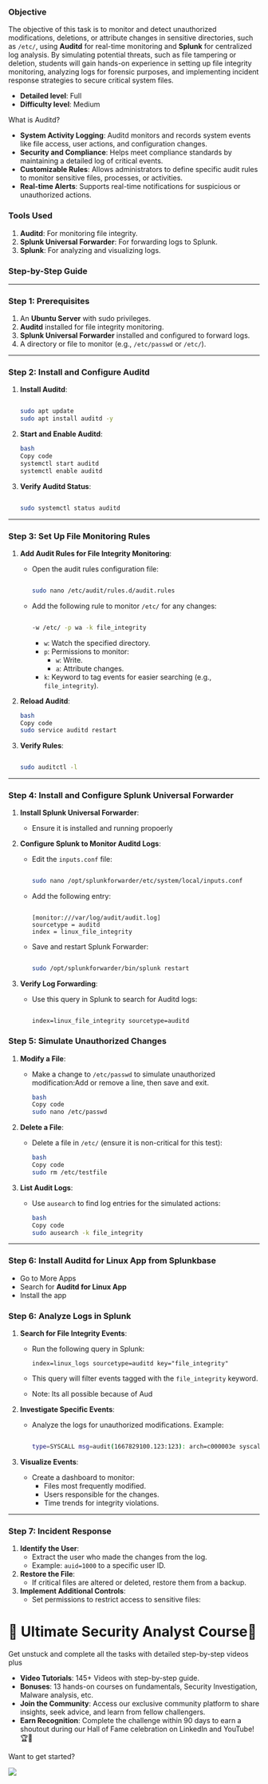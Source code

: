 ### Objective

The objective of this task is to monitor and detect unauthorized modifications, deletions, or attribute changes in sensitive directories, such as `/etc/`, using **Auditd** for real-time monitoring and **Splunk** for centralized log analysis. By simulating potential threats, such as file tampering or deletion, students will gain hands-on experience in setting up file integrity monitoring, analyzing logs for forensic purposes, and implementing incident response strategies to secure critical system files.    
- **Detailed level**: Full
- **Difficulty level**: Medium

What is Auditd?

- **System Activity Logging**: Auditd monitors and records system events like file access, user actions, and configuration changes.
- **Security and Compliance**: Helps meet compliance standards by maintaining a detailed log of critical events.
- **Customizable Rules**: Allows administrators to define specific audit rules to monitor sensitive files, processes, or activities.
- **Real-time Alerts**: Supports real-time notifications for suspicious or unauthorized actions.

### **Tools Used**

1. **Auditd**: For monitoring file integrity.
2. **Splunk Universal Forwarder**: For forwarding logs to Splunk.
3. **Splunk**: For analyzing and visualizing logs.

### **Step-by-Step Guide**

---

### **Step 1: Prerequisites**

1. An **Ubuntu Server** with sudo privileges.
2. **Auditd** installed for file integrity monitoring.
3. **Splunk Universal Forwarder** installed and configured to forward logs.
4. A directory or file to monitor (e.g., `/etc/passwd` or `/etc/`).

---

### **Step 2: Install and Configure Auditd**

1. **Install Auditd**:
    
    ```bash
    
    sudo apt update
    sudo apt install auditd -y
    
    ```
    
2. **Start and Enable Auditd**:
    
    ```bash
    bash
    Copy code
    systemctl start auditd
    systemctl enable auditd
    
    ```
    
3. **Verify Auditd Status**:
    
    ```bash
    
    sudo systemctl status auditd
    
    ```
    

---

### **Step 3: Set Up File Monitoring Rules**

1. **Add Audit Rules for File Integrity Monitoring**:
    - Open the audit rules configuration file:
        
        ```bash
        
        sudo nano /etc/audit/rules.d/audit.rules
        
        ```
        
    - Add the following rule to monitor `/etc/` for any changes:
        
        ```bash
        
        -w /etc/ -p wa -k file_integrity
        
        ```
        
        - `w`: Watch the specified directory.
        - `p`: Permissions to monitor:
            - `w`: Write.
            - `a`: Attribute changes.
        - `k`: Keyword to tag events for easier searching (e.g., `file_integrity`).
2. **Reload Auditd**:
    
    ```bash
    bash
    Copy code
    sudo service auditd restart
    
    ```
    
3. **Verify Rules**:
    
    ```bash
    
    sudo auditctl -l
    
    ```
    

---

### **Step 4: Install and Configure Splunk Universal Forwarder**

1. **Install Splunk Universal Forwarder**:
    - Ensure it is installed and running propoerly
2. **Configure Splunk to Monitor Auditd Logs**:
    - Edit the `inputs.conf` file:
        
        ```bash
        
        sudo nano /opt/splunkforwarder/etc/system/local/inputs.conf
        
        ```
        
    - Add the following entry:
        
        ```
        
        [monitor:///var/log/audit/audit.log]
        sourcetype = auditd
        index = linux_file_integrity
        
        ```
        
    - Save and restart Splunk Forwarder:
        
        ```bash
        
        sudo /opt/splunkforwarder/bin/splunk restart
        
        ```
        
3. **Verify Log Forwarding**:
    - Use this query in Splunk to search for Auditd logs:
        
        ```
        
        index=linux_file_integrity sourcetype=auditd
        
        ```
        

### **Step 5: Simulate Unauthorized Changes**

1. **Modify a File**:
    - Make a change to `/etc/passwd` to simulate unauthorized modification:Add or remove a line, then save and exit.
        
        ```bash
        bash
        Copy code
        sudo nano /etc/passwd
        
        ```
        
2. **Delete a File**:
    - Delete a file in `/etc/` (ensure it is non-critical for this test):
        
        ```bash
        bash
        Copy code
        sudo rm /etc/testfile
        
        ```
        
3. **List Audit Logs**:
    - Use `ausearch` to find log entries for the simulated actions:
        
        ```bash
        bash
        Copy code
        sudo ausearch -k file_integrity
        
        ```
        

---

### **Step 6: Install Auditd for Linux App from Splunkbase**

- Go to More Apps
- Search for **Auditd for Linux App**
- Install the app

### **Step 6: Analyze Logs in Splunk**

1. **Search for File Integrity Events**:
    - Run the following query in Splunk:
        
        ```
        index=linux_logs sourcetype=auditd key="file_integrity"
        ```
        
    - This query will filter events tagged with the `file_integrity` keyword.
    - Note: Its all possible because of Aud
2. **Investigate Specific Events**:
    - Analyze the logs for unauthorized modifications. Example:
        
        ```bash
        
        type=SYSCALL msg=audit(1667829100.123:123): arch=c000003e syscall=2 success=yes exit=0 a0=7ffc12345 a1=80400 a2=1 items=2 ppid=2345 pid=4567 auid=1000 uid=0 gid=0 euid=0
        ```
        
3. **Visualize Events**:
    - Create a dashboard to monitor:
        - Files most frequently modified.
        - Users responsible for the changes.
        - Time trends for integrity violations.

---

### **Step 7: Incident Response**

1. **Identify the User**:
    - Extract the user who made the changes from the log.
    - Example: `auid=1000` to a specific user ID.
2. **Restore the File**:
    - If critical files are altered or deleted, restore them from a backup.
3. **Implement Additional Controls**:
    - Set permissions to restrict access to sensitive files:
  
# 🌟 Ultimate Security Analyst Course🌟

Get unstuck and complete all the tasks with detailed step-by-step videos plus

- **Video Tutorials**: 145+ Videos with step-by-step guide.
- **Bonuses**: 13 hands-on courses on fundamentals, Security Investigation, Malware analysis, etc.
- **Join the Community**: Access our exclusive community platform to share insights, seek advice, and learn from fellow challengers.
- **Earn Recognition**: Complete the challenge within 90 days to earn a shoutout during our Hall of Fame celebration on LinkedIn and YouTube! 🏆📣

Want to get started?

<a href=[https://learn.haxsecurity.com/services/90securitychallenge](https://learn.haxsecurity.com/services/securitychallenge)><img src="https://img.shields.io/badge/-Enroll%20Now-008CBA?&style=for-the-badge&logo=Book&logoColor=white" /></a>
